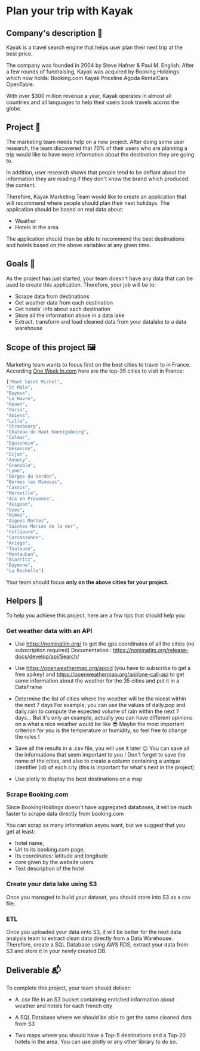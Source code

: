 # Plan your trip with Kayak

## Company's description 📇
Kayak is a travel search engine that helps user plan their next trip at the best price.

The company was founded in 2004 by Steve Hafner & Paul M. English. After a few rounds of fundraising, Kayak was acquired by Booking Holdings which now holds: Booking.com Kayak Priceline Agoda RentalCars OpenTable.

With over $300 million revenue a year, Kayak operates in almost all countries and all languages to help their users book travels accros the globe.

## Project 🚧

The marketing team needs help on a new project. After doing some user research, the team discovered that 70% of their users who are planning a trip would like to have more information about the destination they are going to.

In addition, user research shows that people tend to be defiant about the information they are reading if they don't know the brand which produced the content.

Therefore, Kayak Marketing Team would like to create an application that will recommend where people should plan their next holidays. The application should be based on real data about:

* Weather
* Hotels in the area

The application should then be able to recommend the best destinations and hotels based on the above variables at any given time.

## Goals 🎯
As the project has just started, your team doesn't have any data that can be used to create this application. Therefore, your job will be to:

* Scrape data from destinations
* Get weather data from each destination
* Get hotels' info about each destination
* Store all the information above in a data lake
* Extract, transform and load cleaned data from your datalake to a data warehouse

## Scope of this project 🖼️
Marketing team wants to focus first on the best cities to travel to in France. According <a href="https://one-week-in.com/35-cities-to-visit-in-france/" target="_blank">One Week In.com</a> here are the top-35 cities to visit in France: 

```python 
["Mont Saint Michel",
"St Malo",
"Bayeux",
"Le Havre",
"Rouen",
"Paris",
"Amiens",
"Lille",
"Strasbourg",
"Chateau du Haut Koenigsbourg",
"Colmar",
"Eguisheim",
"Besancon",
"Dijon",
"Annecy",
"Grenoble",
"Lyon",
"Gorges du Verdon",
"Bormes les Mimosas",
"Cassis",
"Marseille",
"Aix en Provence",
"Avignon",
"Uzes",
"Nimes",
"Aigues Mortes",
"Saintes Maries de la mer",
"Collioure",
"Carcassonne",
"Ariege",
"Toulouse",
"Montauban",
"Biarritz",
"Bayonne",
"La Rochelle"]
```

Your team should focus **only on the above cities for your project.**

## Helpers 🦮
To help you achieve this project, here are a few tips that should help you

### Get weather data with an API
* Use https://nominatim.org/ to get the gps coordinates of all the cities (no subscription required) Documentation : https://nominatim.org/release-docs/develop/api/Search/

* Use https://openweathermap.org/appid (you have to subscribe to get a free apikey) and https://openweathermap.org/api/one-call-api to get some information about the weather for the 35 cities and put it in a DataFrame

* Determine the list of cities where the weather will be the nicest within the next 7 days For example, you can use the values of daily.pop and daily.rain to compute the expected volume of rain within the next 7 days... But it's only an example, actually you can have different opinions on a what a nice weather would be like 😎 Maybe the most important criterion for you is the temperature or humidity, so feel free to change the rules !

* Save all the results in a .csv file, you will use it later 😉 You can save all the informations that seem important to you ! Don't forget to save the name of the cities, and also to create a column containing a unique identifier (id) of each city (this is important for what's next in the project)

* Use plotly to display the best destinations on a map

### Scrape Booking.com
Since BookingHoldings doesn't have aggregated databases, it will be much faster to scrape data directly from booking.com

You can scrap as many information asyou want, but we suggest that you get at least:

* hotel name,
* Url to its booking.com page,
* Its coordinates: latitude and longitude
* core given by the website users
* Text description of the hotel

### Create your data lake using S3
Once you managed to build your dataset, you should store into S3 as a csv file.

### ETL
Once you uploaded your data onto S3, it will be better for the next data analysis team to extract clean data directly from a Data Warehouse. Therefore, create a SQL Database using AWS RDS, extract your data from S3 and store it in your newly created DB.

## Deliverable 📬
To complete this project, your team should deliver:

* A .csv file in an S3 bucket containing enriched information about weather and hotels for each french city

* A SQL Database where we should be able to get the same cleaned data from S3

* Two maps where you should have a Top-5 destinations and a Top-20 hotels in the area. You can use plotly or any other library to do so.

